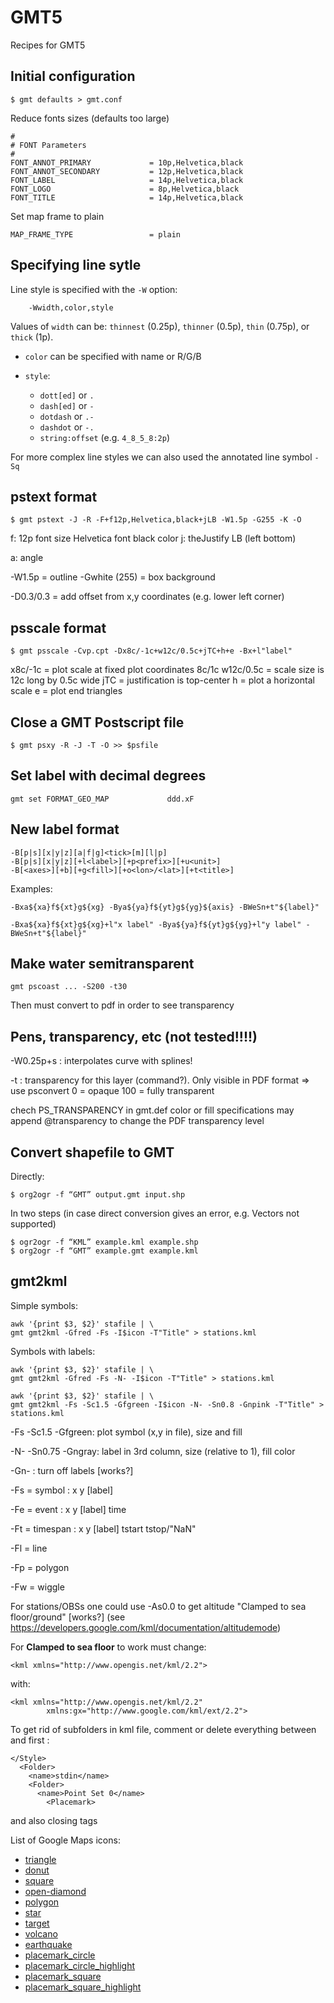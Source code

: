 # GMT5

Recipes for GMT5

## Initial configuration

    $ gmt defaults > gmt.conf

Reduce fonts sizes (defaults too large)

    #
    # FONT Parameters
    #
    FONT_ANNOT_PRIMARY             = 10p,Helvetica,black
    FONT_ANNOT_SECONDARY           = 12p,Helvetica,black
    FONT_LABEL                     = 14p,Helvetica,black
    FONT_LOGO                      = 8p,Helvetica,black
    FONT_TITLE                     = 14p,Helvetica,black


Set map frame to plain

    MAP_FRAME_TYPE                 = plain


## Specifying line sytle

Line style is specified with the `-W` option:

```
    -Wwidth,color,style
```

Values of `width` can be: `thinnest` (0.25p), `thinner` (0.5p), `thin` (0.75p), or `thick` (1p).

- `color` can be specified with name or R/G/B

- `style`:
    - `dott[ed]` or `.`
    - `dash[ed]` or `-`
    - `dotdash` or `.-`
    - `dashdot` or `-.`
    - `string:offset` (e.g. `4_8_5_8:2p`)


For more complex line styles we can also used the annotated line symbol `-Sq`

## pstext format

    $ gmt pstext -J -R -F+f12p,Helvetica,black+jLB -W1.5p -G255 -K -O

f: 12p font size
   Helvetica font
   black color
j: theJustify LB (left bottom)

a: angle

-W1.5p = outline
-Gwhite (255) = box background

-D0.3/0.3  = add offset from x,y coordinates (e.g. lower left corner)

## psscale format

    $ gmt psscale -Cvp.cpt -Dx8c/-1c+w12c/0.5c+jTC+h+e -Bx+l"label"

x8c/-1c = plot scale at fixed plot coordinates 8c/1c
w12c/0.5c = scale size is 12c long by 0.5c wide
jTC = justification is top-center
h = plot a horizontal scale
e = plot end triangles

## Close a GMT Postscript file

    $ gmt psxy -R -J -T -O >> $psfile

## Set label with decimal degrees 

    gmt set FORMAT_GEO_MAP             ddd.xF


## New label format

    -B[p|s][x|y|z][a|f|g]<tick>[m][l|p]
    -B[p|s][x|y|z][+l<label>][+p<prefix>][+u<unit>]
    -B[<axes>][+b][+g<fill>][+o<lon>/<lat>][+t<title>]

Examples:

    -Bxa${xa}f${xt}g${xg} -Bya${ya}f${yt}g${yg}${axis} -BWeSn+t"${label}"

    -Bxa${xa}f${xt}g${xg}+l"x label" -Bya${ya}f${yt}g${yg}+l"y label" -BWeSn+t"${label}"

## Make water semitransparent

    gmt pscoast ... -S200 -t30

Then must convert to pdf in order to see transparency

## Pens, transparency, etc (not tested!!!!)

-W0.25p+s : interpolates curve with splines!

-t : transparency for this layer (command?). Only visible in PDF format => use psconvert
0 = opaque
100 = fully transparent

chech PS_TRANSPARENCY in gmt.def
color or fill specifications may append @transparency to change the PDF transparency level


## Convert shapefile to GMT

Directly:

    $ org2ogr -f “GMT” output.gmt input.shp

In two steps (in case direct conversion gives an error, e.g. Vectors not supported)

    $ ogr2ogr -f “KML” example.kml example.shp
    $ org2ogr -f “GMT” example.gmt example.kml


## gmt2kml

Simple symbols:

    awk '{print $3, $2}' stafile | \
    gmt gmt2kml -Gfred -Fs -I$icon -T"Title" > stations.kml

Symbols with labels:

    awk '{print $3, $2}' stafile | \
    gmt gmt2kml -Gfred -Fs -N- -I$icon -T"Title" > stations.kml

    awk '{print $3, $2}' stafile | \
    gmt gmt2kml -Fs -Sc1.5 -Gfgreen -I$icon -N- -Sn0.8 -Gnpink -T"Title" > stations.kml


-Fs -Sc1.5 -Gfgreen: plot symbol (x,y in file), size and fill

-N- -Sn0.75 -Gngray: label in 3rd column, size (relative to 1), fill color

-Gn- : turn off labels [works?]

-Fs = symbol   : x y [label]

-Fe = event    : x y [label] time

-Ft = timespan : x y [label] tstart tstop/"NaN"

-Fl = line

-Fp = polygon

-Fw = wiggle

For stations/OBSs one could use -As0.0 to get altitude "Clamped to sea floor/ground" [works?]
(see https://developers.google.com/kml/documentation/altitudemode)

For **Clamped to sea floor** to work must change:

    <kml xmlns="http://www.opengis.net/kml/2.2">

with:

    <kml xmlns="http://www.opengis.net/kml/2.2"
            xmlns:gx="http://www.google.com/kml/ext/2.2">

To get rid of subfolders in kml file, comment or delete everything between </Style> and first <Placemark>:

```
</Style>
  <Folder>
    <name>stdin</name>
    <Folder>
      <name>Point Set 0</name>
        <Placemark>
```

and also closing tags </Folder>


List of Google Maps icons:

- [triangle](http://maps.google.com/mapfiles/kml/shapes/triangle.png)
- [donut](http://maps.google.com/mapfiles/kml/shapes/donut.png)
- [square](http://maps.google.com/mapfiles/kml/shapes/square.png)
- [open-diamond](http://maps.google.com/mapfiles/kml/shapes/open-diamond.png)
- [polygon](http://maps.google.com/mapfiles/kml/shapes/polygon.png)
- [star](http://maps.google.com/mapfiles/kml/shapes/star.png)
- [target](http://maps.google.com/mapfiles/kml/shapes/target.png)
- [volcano](http://maps.google.com/mapfiles/kml/shapes/volcano.png)
- [earthquake](http://maps.google.com/mapfiles/kml/shapes/earthquake.png)
- [placemark_circle](http://maps.google.com/mapfiles/kml/shapes/placemark_circle.png)
- [placemark_circle_highlight](http://maps.google.com/mapfiles/kml/shapes/placemark_circle_highlight.png)
- [placemark_square](http://maps.google.com/mapfiles/kml/shapes/placemark_square.png)
- [placemark_square_highlight](http://maps.google.com/mapfiles/kml/shapes/placemark_square_highlight.png)
